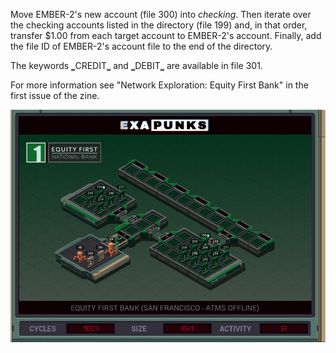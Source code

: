 Move EMBER-2's new account (file 300) into *checking*. Then iterate over the checking accounts listed in the directory (file 199) and, in that order, transfer $1.00 from each target account to EMBER-2's account. Finally, add the file ID of EMBER-2's account file to the end of the directory.

The keywords ‗CREDIT‗ and ‗DEBIT‗ are available in file 301.

For more information see "Network Exploration: Equity First Bank" in the first issue of the zine.

![Solution](https://github.com/shaisimel/Exapunks/blob/master/Solutions/26%20-%20Equity%20First%20Bank/EXAPUNKS%20-%20Equity%20First%20Bank%20(163%2C%2064%2C%202%2C%202019-02-14-12-57-59).gif)
